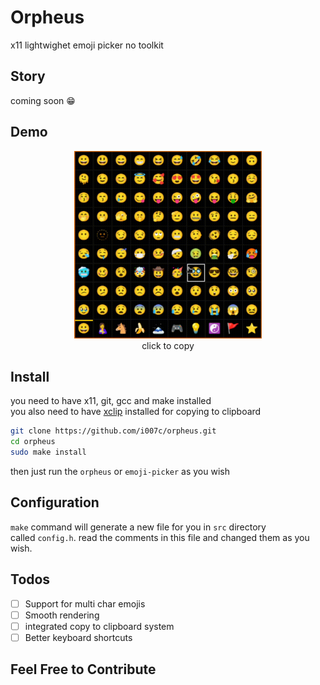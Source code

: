 # Orpheus

x11 lightwighet emoji picker no toolkit

## Story

coming soon 😁

## Demo

<div align="center">
    <img src="image/demo.gif" width="300" />
    <br />
    click to copy
</div>

## Install

you need to have x11, git, gcc and make installed\
you also need to have [xclip](https://github.com/astrand/xclip) installed for copying to clipboard

```bash
git clone https://github.com/i007c/orpheus.git
cd orpheus
sudo make install
```

then just run the `orpheus` or `emoji-picker` as you wish

## Configuration

`make` command will generate a new file for you in `src` directory\
called `config.h`. read the comments in this file and changed them as you wish.

## Todos

* [ ] Support for multi char emojis
* [ ] Smooth rendering
* [ ] integrated copy to clipboard system
* [ ] Better keyboard shortcuts

## Feel Free to Contribute
